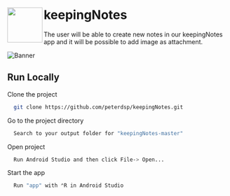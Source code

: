 
# keepingNotes <img align="left" width="80" height="80" src=https://user-images.githubusercontent.com/45949870/175825956-190b76fc-abf8-4e8b-ae9f-8d03cb667d0a.png>

The user will be able to create new notes in our keepingNotes app and it will be possible to add image as attachment. 



![Banner](https://user-images.githubusercontent.com/45949870/175825948-17a9101f-f3fe-4b95-b253-a8086b4bf529.png)


## Run Locally

Clone the project


```bash
  git clone https://github.com/peterdsp/keepingNotes.git
```

Go to the project directory

```bash
  Search to your output folder for "keepingNotes-master"
```

Open project

```bash
  Run Android Studio and then click File-> Open...
```

Start the app

```bash
  Run "app" with ⌃R in Android Studio
```
